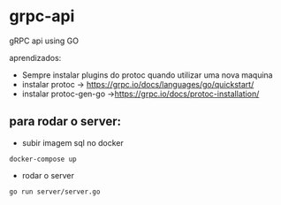 # grpc-api
gRPC api using GO

aprendizados:
- Sempre instalar plugins do protoc quando utilizar uma nova maquina
- instalar protoc -> https://grpc.io/docs/languages/go/quickstart/
- instalar protoc-gen-go ->https://grpc.io/docs/protoc-installation/

## para rodar o server:
 - subir imagem sql no docker
```shell
docker-compose up
```
 - rodar o server
```shell
go run server/server.go
```
